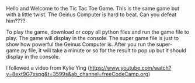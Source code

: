 Hello and Welcome to the Tic Tac Toe Game. This is the same game but with a little twist. The Geinus Computer is hard to beat. Can you defeat him????

To play the game, download or copy all python files and run the game file to play. The game will display in the console.
The super game file is just to show how powerful the Geinus Computer is. After you run the super-game.py file, it will take a minute or so for the result to pop up but it should display in the console.

I followed a video from Kylie Ying (https://www.youtube.com/watch?v=8ext9G7xspg&t=3599s&ab_channel=freeCodeCamp.org)
